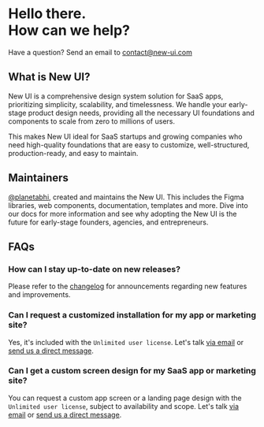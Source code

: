 # Hello there.<br>How can we help?

Have a question? Send an email to [contact@new-ui.com](mailto:contact@new-ui.com)

## What is New UI?
New UI is a comprehensive design system solution for SaaS apps, prioritizing simplicity, scalability, and timelessness. We handle your early-stage product design needs, providing all the necessary UI foundations and components to scale from zero to millions of users. 

This makes New UI ideal for SaaS startups and growing companies who need high-quality foundations that are easy to customize, well-structured, production-ready, and easy to maintain.

## Maintainers
[@planetabhi](https://twitter.com/planetabhi), created and maintains the New UI. This includes the Figma libraries, web components, documentation, templates and more. Dive into our docs for more information and see why adopting the New UI is the future for early-stage founders, agencies, and entrepreneurs.

## FAQs

### How can I stay up-to-date on new releases?
Please refer to the [changelog](https://new-ui.com/changelog) for announcements regarding new features and improvements. 

### Can I request a customized installation for my app or marketing site?
Yes, it's included with the `Unlimited user license`. Let's talk [via email](mailto:contact@new-ui.com) or [send us a direct message](https://twitter.com/NewDesignFile).

### Can I get a custom screen design for my SaaS app or marketing site?
You can request a custom app screen or a landing page design with the `Unlimited user license`, subject to availability and scope. Let's talk [via email](mailto:contact@new-ui.com) or [send us a direct message](https://twitter.com/NewDesignFile).
